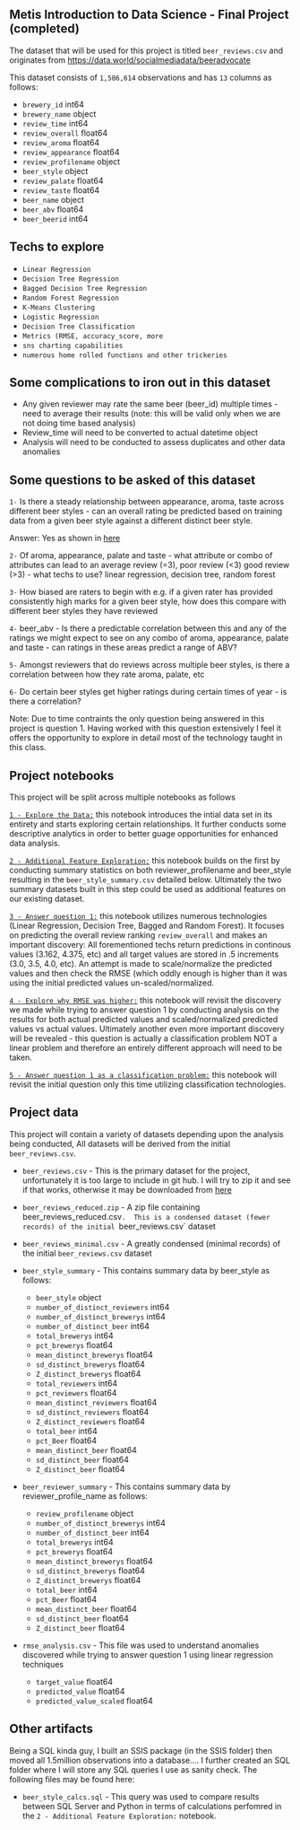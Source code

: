 ## Metis Introduction to Data Science - Final Project (completed)

The dataset that will be used for this project is titled `beer_reviews.csv` and originates from https://data.world/socialmediadata/beeradvocate

This dataset consists of `1,586,614` observations and has `13` columns as follows:
* `brewery_id`            int64
* `brewery_name`          object
* `review_time`           int64
* `review_overall`        float64
* `review_aroma`          float64
* `review_appearance`     float64
* `review_profilename`    object
* `beer_style`            object
* `review_palate`         float64
* `review_taste`          float64
* `beer_name`             object
* `beer_abv`              float64
* `beer_beerid`           int64

## Techs to explore
* `Linear Regression`
* `Decision Tree Regression`
* `Bagged Decision Tree Regression`
* `Random Forest Regression`
* `K-Means Clustering`
* `Logistic Regression`
* `Decision Tree Classification`
* `Metrics (RMSE, accuracy_score, more`
* `sns charting capabilities`
* `numerous home rolled functions and other trickeries`


## Some complications to iron out in this dataset
* Any given reviewer may rate the same beer (beer_id) multiple times - need to average their results (note: this will be valid only when we are not doing time based analysis)
* Review_time will need to be converted to actual datetime object
* Analysis will need to be conducted to assess duplicates and other data anomalies

## Some questions to be asked of this dataset
`1-` Is there a steady relationship between appearance, aroma, taste across different beer styles - can an overall rating be predicted based on training data from a given beer style against a different distinct beer style.  

Answer:  Yes as shown in [here](https://github.com/tomdynares/BeerRatings/blob/master/notebooks/5%20-%20Answer%20Question%201%20as%20a%20classification%20problem.ipynb)

`2-` Of aroma, appearance, palate and taste - what attribute or combo of attributes can lead to an average review (=3), poor review (<3) good review (>3) - what techs to use? linear regression, decision tree, random forest

`3-` How biased are raters to begin with e.g.  if a given rater has provided consistently high marks for a given beer style, how does this compare with different beer styles they have reviewed

`4-` beer_abv - Is there a predictable correlation between this and any of the ratings we might expect to see on any combo of aroma, appearance, palate and taste - can ratings in these areas predict a range of ABV? 

`5-` Amongst reviewers that do reviews across multiple beer styles, is there a correlation between how they rate aroma, palate, etc

`6-` Do certain beer styles get higher ratings during certain times of year - is there a correlation?

Note: Due to time contraints the only question being answered in this project is question 1.  Having worked with this question extensively I feel it offers the opportunity to explore in detail most of the technology taught in this class.

## Project notebooks
This project will be split across multiple notebooks as follows

[`1 - Explore the Data:`](https://github.com/tomdynares/BeerRatings/blob/master/notebooks/1-Explore%20Data.ipynb) this notebook introduces the intial data set in its entirety and starts exploring certain relationships. It further conducts some descriptive analytics in order to better guage opportunities for enhanced data analysis.

[`2 - Additional Feature Exploration:`](https://github.com/tomdynares/BeerRatings/blob/master/notebooks/2%20-%20Additional%20Feature%20Exploration.ipynb) this notebook builds on the first by conducting summary statistics on both reviewer_profilename and beer_style resulting in the `beer_style_summary.csv` detailed below.  Ultimately the two summary datasets built in this step could be used as additional features on our existing dataset.

[`3 - Answer question 1:`](https://github.com/tomdynares/BeerRatings/blob/master/notebooks/3%20-%20Answer%20question%201.ipynb) this notebook utilizes numerous technologies (Linear Regression, Decision Tree, Bagged and Random Forest).  It focuses on predicting the overall review ranking `review_overall` and makes an important discovery: All forementioned techs return predictions in continous values (3.162, 4.375, etc) and all target values are stored in .5 increments (3.0, 3.5, 4.0, etc).  An attempt is made to scale/normalize the predicted values and then check the RMSE (which oddly enough is higher than it was using the initial predicted values un-scaled/normalized.

[`4 - Explore why RMSE was higher:`](https://github.com/tomdynares/BeerRatings/blob/master/notebooks/4%20-%20Explore%20why%20RMSE%20was%20higher.ipynb) this notebook will revisit the discovery we made while trying to answer question 1 by conducting analysis on the results for both actual predicted values and scaled/normalized predicted values vs actual values.  Ultimately another even more important discovery will be revealed - this question is actually a classification problem NOT a linear problem and therefore an entirely different approach will need to be taken.

[`5 - Answer question 1 as a classification problem:`](https://github.com/tomdynares/BeerRatings/blob/master/notebooks/5%20-%20Answer%20Question%201%20as%20a%20classification%20problem.ipynb) this notebook will revisit the initial question only this time utilizing classification technologies.


## Project data
This project will contain a variety of datasets depending upon the analysis being conducted,  All datasets will be derived from the initial `beer_reviews.csv`.

* `beer_reviews.csv` - This is the primary dataset for the project, unfortunately it is too large to include in git hub.  I will try to zip it and see if that works, otherwise it may be downloaded from [here](https://data.world/socialmediadata/beeradvocate)

* `beer_reviews_reduced.zip` - A zip file containing beer_reviews_reduced.csv`.  This is a condensed dataset (fewer records) of the initial `beer_reviews.csv` dataset
 
* `beer_reviews_minimal.csv` - A greatly condensed (minimal records) of the initial `beer_reviews.csv` dataset

* `beer_style_summary` - This contains summary data by beer_style as follows:
	* `beer_style`      				object
	* `number_of_distinct_reviewers`    int64
	* `number_of_distinct_brewerys`     int64
	* `number_of_distinct_beer`         int64
	* `total_brewerys`                  int64
	* `pct_brewerys`                    float64
	* `mean_distinct_brewerys`          float64
	* `sd_distinct_brewerys`            float64
	* `Z_distinct_brewerys`             float64
	* `total_reviewers`                 int64
	* `pct_reviewers`                   float64
	* `mean_distinct_reviewers`         float64
	* `sd_distinct_reviewers`           float64
	* `Z_distinct_reviewers`            float64
	* `total_beer`                      int64
	* `pct_Beer`                        float64
	* `mean_distinct_beer`              float64
	* `sd_distinct_beer`                float64
	* `Z_distinct_beer`                 float64

* `beer_reviewer_summary` - This contains summary data by reviewer_profile_name as follows:
	* `review_profilename`      		object
	* `number_of_distinct_brewerys`     int64
	* `number_of_distinct_beer`         int64
	* `total_brewerys`                  int64
	* `pct_brewerys`                    float64
	* `mean_distinct_brewerys`          float64
	* `sd_distinct_brewerys`            float64
	* `Z_distinct_brewerys`             float64
	* `total_beer`                      int64
	* `pct_Beer`                        float64
	* `mean_distinct_beer`              float64
	* `sd_distinct_beer`                float64
	* `Z_distinct_beer`                 float64
	
* `rmse_analysis.csv` - This file was used to understand anomalies discovered while trying to answer question 1 using linear regression techniques
	* `target_value`       				float64
	* `predicted_value`           		float64
	* `predicted_value_scaled`          float64
			


## Other artifacts
Being a SQL kinda guy, I built an SSIS package (in the SSIS folder) then moved all 1.5million observations into a database.... I further created an SQL folder where I will store any SQL queries I use as sanity check.  The following files may be found here:

* `beer_style_calcs.sql` - This query was used to compare results between SQL Server and Python in terms of calculations perfomred in the `2 - Additional Feature Exploration:` notebook.